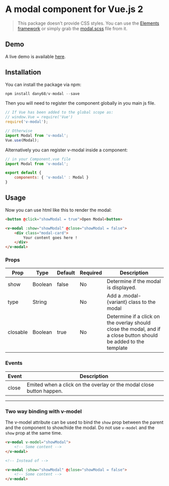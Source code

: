 # A modal component for Vue.js 2

> This package doesn't provide CSS styles. You can use the [Elements framework](https://github.com/dany68/elements) or simply grab the [modal.scss](https://github.com/dany68/elements/blob/master/sass/components/_modal.scss) file from it.

## Demo

A live demo is available [here](https://dany68.github.io/elements/docs/components/modal).


## Installation

You can install the package via npm:

```php
npm install dany68/v-modal --save
```

Then you will need to register the component globally in you main js file.

```js
// If Vue has been added to the global scope as:
// window.Vue = require('Vue')
require('v-modal');

// Otherwise
import Modal from 'v-modal';
Vue.use(Modal);
```

Alternatively you can register v-modal inside a component:

```js
// in your Component.vue file
import Modal from 'v-modal';

export default {
    components: { 'v-modal' : Modal }
}
```

## Usage

Now you can use html like this to render the modal:

```html
<button @click="showModal = true">Open Modal<button>

<v-modal :show="showModal" @close="showModal = false">
    <div class="modal-card">
        Your content goes here !
    </div>
</v-modal>
```

### Props

| Prop     | Type    | Default | Required | Description                                                                                                       |
| -------- | ------- | ------- | -------- | ----------------------------------------------------------------------------------------------------------------- |
| show     | Boolean | false   | No       | Determine if the modal is displayed.                                                                              |
| type     | String  |         | No       | Add a .modal-{variant} class to the modal                                                                         |
| closable | Boolean | true    | No       | Determine if a click on the overlay should close the modal, and if a close button should be added to the template |


### Events

| Event | Description                                                        |
| ----- | ------------------------------------------------------------------ |
| close | Emited when a click on the overlay or the modal close button happen. |


---

### Two way binding with v-model
The v-model attribute can be used to bind the `show` prop between the parent and the component to show/hide the modal.
Do not use `v-model` and the `show` prop at the same time.

```html
<v-modal v-model="showModal">
    <!-- Some content -->
</v-modal>

<!-- Instead of -->

<v-modal :show="showModal" @close="showModal = false">
    <!-- Some content -->
</v-modal>
```
